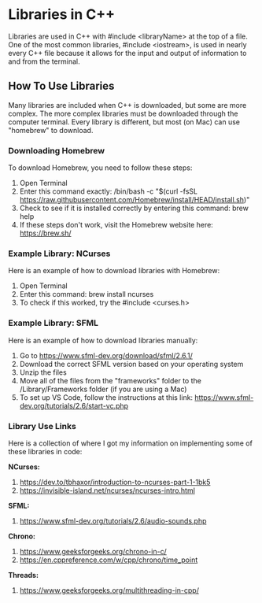 # Libraries in C++

Libraries are used in C++ with #include \<libraryName\> at the top of a file. One of the most common libraries, #include \<iostream\>, is used in nearly every C++ file because it allows for the input and output of information to and from the terminal. 

## How To Use Libraries

Many libraries are included when C++ is downloaded, but some are more complex. The more complex libraries must be downloaded through the computer terminal. Every library is different, but most (on Mac) can use "homebrew" to download. 

### Downloading Homebrew

To download Homebrew, you need to follow these steps:   
1. Open Terminal
2. Enter this command exactly: /bin/bash -c "$(curl -fsSL https://raw.githubusercontent.com/Homebrew/install/HEAD/install.sh)"
3. Check to see if it is installed correctly by entering this command: brew help
4. If these steps don't work, visit the Homebrew website here: https://brew.sh/

### Example Library: NCurses

Here is an example of how to download libraries with Homebrew:   
1. Open Terminal
2. Enter this command: brew install ncurses
3. To check if this worked, try the #include \<curses.h\>

### Example Library: SFML

Here is an example of how to download libraries manually:   
1. Go to https://www.sfml-dev.org/download/sfml/2.6.1/
2. Download the correct SFML version based on your operating system
3. Unzip the files
4. Move all of the files from the "frameworks" folder to the /Library/Frameworks folder (if you are using a Mac)
5. To set up VS Code, follow the instructions at this link: https://www.sfml-dev.org/tutorials/2.6/start-vc.php

### Library Use Links

Here is a collection of where I got my information on implementing some of these libraries in code:  

**NCurses:**
1. https://dev.to/tbhaxor/introduction-to-ncurses-part-1-1bk5
2. https://invisible-island.net/ncurses/ncurses-intro.html

**SFML:**
1. https://www.sfml-dev.org/tutorials/2.6/audio-sounds.php

**Chrono:**
1. https://www.geeksforgeeks.org/chrono-in-c/
2. https://en.cppreference.com/w/cpp/chrono/time_point

**Threads:**
1. https://www.geeksforgeeks.org/multithreading-in-cpp/

